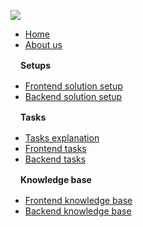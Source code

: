 
![](/images/logo.png)


* [Home](/)
* [About us](about.md "")

<h4 style="margin: 1rem"> Setups</h4>

* [Frontend solution setup](fe.md "")
* [Backend solution setup](be.md "")

<h4  style="margin: 1rem"> Tasks</h4>

* [Tasks explanation](/tasks/README.md "")
* [Frontend tasks](/tasks/FE/README.md "")
* [Backend tasks](/tasks/BE/README.md "")

<h4  style="margin: 1rem"> Knowledge base </h4>

* [Frontend knowledge base](/knowledgebase/FE/README.md "")
* [Backend knowledge base](/knowledgebase/BE/README.md "")